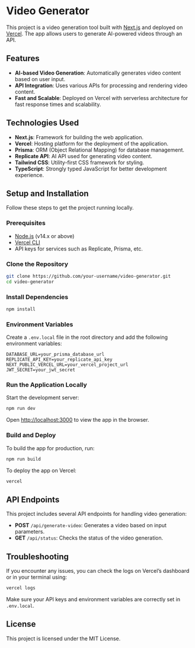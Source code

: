 
# Video Generator

This project is a video generation tool built with [Next.js](https://nextjs.org/) and deployed on [Vercel](https://vercel.com). The app allows users to generate AI-powered videos through an API.

## Features

- **AI-based Video Generation**: Automatically generates video content based on user input.
- **API Integration**: Uses various APIs for processing and rendering video content.
- **Fast and Scalable**: Deployed on Vercel with serverless architecture for fast response times and scalability.

## Technologies Used

- **Next.js**: Framework for building the web application.
- **Vercel**: Hosting platform for the deployment of the application.
- **Prisma**: ORM (Object Relational Mapping) for database management.
- **Replicate API**: AI API used for generating video content.
- **Tailwind CSS**: Utility-first CSS framework for styling.
- **TypeScript**: Strongly typed JavaScript for better development experience.

## Setup and Installation

Follow these steps to get the project running locally.

### Prerequisites

- [Node.js](https://nodejs.org/) (v14.x or above)
- [Vercel CLI](https://vercel.com/docs/cli)
- API keys for services such as Replicate, Prisma, etc.

### Clone the Repository

```bash
git clone https://github.com/your-username/video-generator.git
cd video-generator
```

### Install Dependencies

```bash
npm install
```

### Environment Variables

Create a `.env.local` file in the root directory and add the following environment variables:

```
DATABASE_URL=your_prisma_database_url
REPLICATE_API_KEY=your_replicate_api_key
NEXT_PUBLIC_VERCEL_URL=your_vercel_project_url
JWT_SECRET=your_jwt_secret
```

### Run the Application Locally

Start the development server:

```bash
npm run dev
```

Open [http://localhost:3000](http://localhost:3000) to view the app in the browser.

### Build and Deploy

To build the app for production, run:

```bash
npm run build
```

To deploy the app on Vercel:

```bash
vercel
```

## API Endpoints

This project includes several API endpoints for handling video generation:

- **POST** `/api/generate-video`: Generates a video based on input parameters.
- **GET** `/api/status`: Checks the status of the video generation.

## Troubleshooting

If you encounter any issues, you can check the logs on Vercel’s dashboard or in your terminal using:

```bash
vercel logs
```

Make sure your API keys and environment variables are correctly set in `.env.local`.

## License

This project is licensed under the MIT License.
